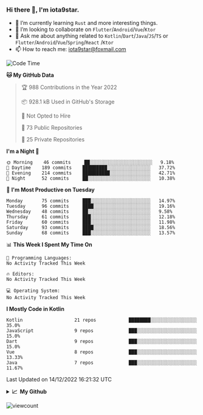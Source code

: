 ### Hi there 👋, I'm iota9star.

- 🌱 I’m currently learning `Rust` and more interesting things.
- 👯 I’m looking to collaborate on `Flutter`/`Android`/`Vue`/`Ktor`
- 💬 Ask me about anything related to `Kotlin`/`Dart`/`Java`/`JS`/`TS` or `Flutter`/`Android`/`Vue`/`Spring`/`React`
  /`Ktor`
- 📫 How to reach me: [iota9star@foxmail.com](iota9star@foxmail.com)



<!--START_SECTION:waka-->
![Code Time](http://img.shields.io/badge/Code%20Time-3%2C090%20hrs%2054%20mins-blue)

**🐱 My GitHub Data** 

> 🏆 988 Contributions in the Year 2022
 > 
> 📦 928.1 kB Used in GitHub's Storage 
 > 
> 🚫 Not Opted to Hire
 > 
> 📜 73 Public Repositories 
 > 
> 🔑 25 Private Repositories  
 > 
**I'm a Night 🦉** 

```text
🌞 Morning    46 commits     ██░░░░░░░░░░░░░░░░░░░░░░░   9.18% 
🌆 Daytime    189 commits    █████████░░░░░░░░░░░░░░░░   37.72% 
🌃 Evening    214 commits    ██████████░░░░░░░░░░░░░░░   42.71% 
🌙 Night      52 commits     ██░░░░░░░░░░░░░░░░░░░░░░░   10.38%

```
📅 **I'm Most Productive on Tuesday** 

```text
Monday       75 commits     ███░░░░░░░░░░░░░░░░░░░░░░   14.97% 
Tuesday      96 commits     ████░░░░░░░░░░░░░░░░░░░░░   19.16% 
Wednesday    48 commits     ██░░░░░░░░░░░░░░░░░░░░░░░   9.58% 
Thursday     61 commits     ███░░░░░░░░░░░░░░░░░░░░░░   12.18% 
Friday       60 commits     ███░░░░░░░░░░░░░░░░░░░░░░   11.98% 
Saturday     93 commits     ████░░░░░░░░░░░░░░░░░░░░░   18.56% 
Sunday       68 commits     ███░░░░░░░░░░░░░░░░░░░░░░   13.57%

```


📊 **This Week I Spent My Time On** 

```text
💬 Programming Languages: 
No Activity Tracked This Week

🔥 Editors: 
No Activity Tracked This Week

💻 Operating System: 
No Activity Tracked This Week

```

**I Mostly Code in Kotlin** 

```text
Kotlin                   21 repos            ████████░░░░░░░░░░░░░░░░░   35.0% 
JavaScript               9 repos             ███░░░░░░░░░░░░░░░░░░░░░░   15.0% 
Dart                     9 repos             ███░░░░░░░░░░░░░░░░░░░░░░   15.0% 
Vue                      8 repos             ███░░░░░░░░░░░░░░░░░░░░░░   13.33% 
Java                     7 repos             ███░░░░░░░░░░░░░░░░░░░░░░   11.67%

```



 Last Updated on 14/12/2022 16:21:32 UTC
<!--END_SECTION:waka-->

<details>
  <summary><b>📈&nbsp;&nbsp;My Github</b></summary>
  <br>
  <img src='https://github-profile-trophy.vercel.app/?username=iota9star'>
  <img src='https://bad-apple-github-readme.vercel.app/api?show_bg=1&username=iota9star&hide_title=true'>
  <img src='http://cr-skills-chart-widget.azurewebsites.net/api/api?username=iota9star'>
</details>


![viewcount](https://count.getloli.com/get/@iota9star?theme=rule34)

